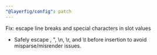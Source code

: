 ```yaml
---
"@layerfig/config": patch
---
```


Fix: escape line breaks and special characters in slot values

- Safely escape \, ", \n, \r, and \t before insertion to avoid misparse/misrender issues.